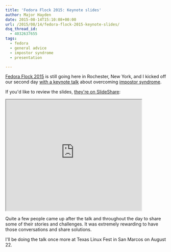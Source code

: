 ```yaml
---
title: 'Fedora Flock 2015: Keynote slides'
author: Major Hayden
date: 2015-08-14T15:10:08+00:00
url: /2015/08/14/fedora-flock-2015-keynote-slides/
dsq_thread_id:
  - 4032637655
tags:
  - fedora
  - general advice
  - impostor syndrome
  - presentation

---
```

[Fedora Flock 2015][1] is still going here in Rochester, New York, and I kicked off our second day [with a keynote talk][2] about overcoming [impostor syndrome][3].

If you'd like to review the slides, [they're on SlideShare][4]:

<iframe src='https://www.slideshare.net/slideshow/embed_code/51633196' width='425' height='348' allowfullscreen webkitallowfullscreen mozallowfullscreen></iframe>

Quite a few people came up after the talk and throughout the day to share some of their stories and challenges. It was extremely rewarding to have those conversations and share solutions.

I'll be doing the talk once more at Texas Linux Fest in San Marcos on August 22.

 [1]: http://www.flocktofedora.org/
 [2]: http://flock2015.sched.org/event/f0d4e309dd6363f56f9516ced394a42f
 [3]: https://en.wikipedia.org/wiki/Impostor_syndrome
 [4]: http://www.slideshare.net/MajorHayden/be-an-inspiration-not-an-impostor-fedora-flock-2015

